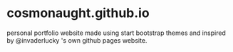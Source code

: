# cosmonaught.github.io
personal portfolio website made using start bootstrap themes and inspired by @invaderlucky 's own github pages website. 
